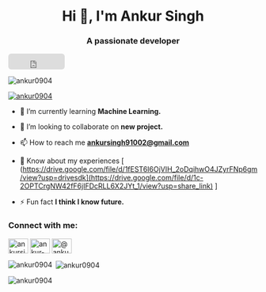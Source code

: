 <h1 align="center">Hi 👋, I'm Ankur Singh</h1>
<h3 align="center">A passionate developer</h3>

<iframe src="https://github.com/sponsors/ankur0904/button" title="Sponsor ankur0904" height="32" width="114" style="border: 0; border-radius: 6px;"></iframe>

<p align="left"> <img src="https://komarev.com/ghpvc/?username=ankur0904&label=Profile%20views&color=0e75b6&style=flat" alt="ankur0904" /> </p>

<p align="left"> <a href="https://github.com/ryo-ma/github-profile-trophy"><img src="https://github-profile-trophy.vercel.app/?username=ankur0904" alt="ankur0904" /></a> </p>


- 🌱 I’m currently learning **Machine Learning.**

- 👯 I’m looking to collaborate on **new project.**


- 📫 How to reach me **ankursingh91002@gmail.com**

- 📄 Know about my experiences [ (https://drive.google.com/file/d/1fEST6I6OjVIH_2oDqihwO4JZyrFNp6gm/view?usp=drivesdk](https://drive.google.com/file/d/1c-2OPTCrgNW42fF6jIFDcRLL6X2JYt_1/view?usp=share_link) ]

- ⚡ Fun fact **I think I know future.**

<h3 align="left">Connect with me:</h3>
<p align="left">
<a href="https://twitter.com/ankursingh91002" target="blank"><img align="center" src="https://raw.githubusercontent.com/rahuldkjain/github-profile-readme-generator/master/src/images/icons/Social/twitter.svg" alt="ankursingh91002" height="30" width="40" /></a>
<a href="https://linkedin.com/in/ankur-singh-161458227" target="blank"><img align="center" src="https://raw.githubusercontent.com/rahuldkjain/github-profile-readme-generator/master/src/images/icons/Social/linked-in-alt.svg" alt="ankur-singh-161458227" height="30" width="40" /></a>
<a href="https://hashnode.com/@ankur136" target="blank"><img align="center" src="https://raw.githubusercontent.com/rahuldkjain/github-profile-readme-generator/master/src/images/icons/Social/hashnode.svg" alt="@ankur136" height="30" width="40" /></a>
</p>

<p><img align="left" src="https://github-readme-stats.vercel.app/api/top-langs?username=ankur0904&show_icons=true&locale=en&layout=compact" alt="ankur0904" /></p>

<p>&nbsp;<img align="center" src="https://github-readme-stats.vercel.app/api?username=ankur0904&show_icons=true&locale=en" alt="ankur0904" /></p>

<p><img align="center" src="https://github-readme-streak-stats.herokuapp.com/?user=ankur0904&" alt="ankur0904" /></p>
